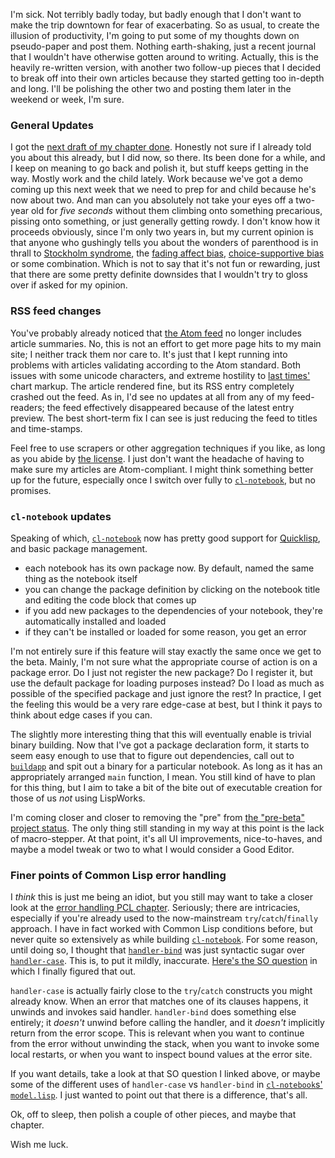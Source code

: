 I'm sick. Not terribly badly today, but badly enough that I don't want to make the trip downtown for fear of exacerbating. So as usual, to create the illusion of productivity, I'm going to put some of my thoughts down on pseudo-paper and post them. Nothing earth-shaking, just a recent journal that I wouldn't have otherwise gotten around to writing. Actually, this is the heavily re-written version, with another two follow-up pieces that I decided to break off into their own articles because they started getting too in-depth and long. I'll be polishing the other two and posting them later in the weekend or week, I'm sure.

### General Updates

I got the [next draft of my chapter done](https://github.com/Inaimathi/500lines/blob/master/event-driven-web-server/writeup.md#on-interacting-through-http-in-an-event-driven-manner-in-the-medium-of-common-lisp). Honestly not sure if I already told you about this already, but I did now, so there. Its been done for a while, and I keep on meaning to go back and polish it, but stuff keeps getting in the way. Mostly work and the child lately. Work because we've got a demo coming up this next week that we need to prep for and child because he's now about two. And man can you absolutely not take your eyes off a two-year old for *five seconds* without them climbing onto something precarious, pissing onto something, or just generally getting rowdy. I don't know how it proceeds obviously, since I'm only two years in, but my current opinion is that anyone who gushingly tells you about the wonders of parenthood is in thrall to [Stockholm syndrome](https://en.wikipedia.org/wiki/Stockholm_syndrome), the [fading affect bias](https://en.wikipedia.org/wiki/Fading_affect_bias), [choice-supportive bias](https://en.wikipedia.org/wiki/Choice-supportive_bias) or some combination. Which is not to say that it's not fun or rewarding, just that there are some pretty definite downsides that I wouldn't try to gloss over if asked for my opinion.

### RSS feed changes

You've probably already noticed that [the Atom feed](/feed/atom) no longer includes article summaries. No, this is not an effort to get more page hits to my main site; I neither track them nor care to. It's just that I kept running into problems with articles validating according to the Atom standard. Both issues with some unicode characters, and extreme hostility to [last times'](/article?name=BGG%20Data%20Sifting.html) chart markup. The article rendered fine, but its RSS entry completely crashed out the feed. As in, I'd see no updates at all from any of my feed-readers; the feed effectively disappeared because of the latest entry preview. The best short-term fix I can see is just reducing the feed to titles and time-stamps.

Feel free to use scrapers or other aggregation techniques if you like, as long as you abide by [the license](http://creativecommons.org/licenses/by-sa/3.0/). I just don't want the headache of having to make sure my articles are Atom-compliant. I might think something better up for the future, especially once I switch over fully to [`cl-notebook`](https://github.com/Inaimathi/cl-notebook#cl-notebook), but no promises.

### `cl-notebook` updates

Speaking of which, [`cl-notebook`](https://github.com/inaimathi/cl-notebook) now has pretty good support for [Quicklisp](http://www.quicklisp.org/beta/), and basic package management.


- each notebook has its own package now. By default, named the same thing as the notebook itself
- you can change the package definition by clicking on the notebook title and editing the code block that comes up
- if you add new packages to the dependencies of your notebook, they're automatically installed and loaded
- if they can't be installed or loaded for some reason, you get an error


I'm not entirely sure if this feature will stay exactly the same once we get to the beta. Mainly, I'm not sure what the appropriate course of action is on a package error. Do I just not register the new package? Do I register it, but use the default package for loading purposes instead? Do I load as much as possible of the specified package and just ignore the rest? In practice, I get the feeling this would be a very rare edge-case at best, but I think it pays to think about edge cases if you can.

The slightly more interesting thing that this will eventually enable is trivial binary building. Now that I've got a package declaration form, it starts to seem easy enough to use that to figure out dependencies, call out to [`buildapp`](http://www.xach.com/lisp/buildapp/) and spit out a binary for a particular notebook. As long as it has an appropriately arranged `main` function, I mean. You still kind of have to plan for this thing, but I aim to take a bit of the bite out of executable creation for those of us *not* using LispWorks.

I'm coming closer and closer to removing the "pre" from [the "pre-beta" project status](https://github.com/Inaimathi/cl-notebook#this-is-now-a-pre-beta). The only thing still standing in my way at this point is the lack of macro-stepper. At that point, it's all UI improvements, nice-to-haves, and maybe a model tweak or two to what I would consider a Good Editor.

### Finer points of Common Lisp error handling

I *think* this is just me being an idiot, but you still may want to take a closer look at the [error handling PCL chapter](http://www.gigamonkeys.com/book/beyond-exception-handling-conditions-and-restarts.html). Seriously; there are intricacies, especially if you're already used to the now-mainstream `try`/`catch`/`finally` approach. I have in fact worked with Common Lisp conditions before, but never quite so extensively as while building [`cl-notebook`](https://github.com/inaimathi/cl-notebook). For some reason, until doing so, I thought that [`handler-bind`](http://www.lispworks.com/documentation/HyperSpec/Body/m_handle.htm#handler-bind) was just syntactic sugar over [`handler-case`](http://www.lispworks.com/documentation/HyperSpec/Body/m_hand_1.htm#handler-case). This is, to put it mildly, inaccurate. [Here's the SO question](http://stackoverflow.com/questions/25773251/using-the-take-new-restart-in-sbcl) in which I finally figured that out.

`handler-case` is actually fairly close to the `try`/`catch` constructs you might already know. When an error that matches one of its clauses happens, it unwinds and invokes said handler. `handler-bind` does something else entirely; it *doesn't* unwind before calling the handler, and it *doesn't* implicitly return from the error scope. This is relevant when you want to continue from the error without unwinding the stack, when you want to invoke some local restarts, or when you want to inspect bound values at the error site.

If you want details, take a look at that SO question I linked above, or maybe some of the different uses of `handler-case` vs `handler-bind` in [`cl-notebook`s' `model.lisp`](https://github.com/Inaimathi/cl-notebook/blob/master/model.lisp). I just wanted to point out that there is a difference, that's all.

Ok, off to sleep, then polish a couple of other pieces, and maybe that chapter.

Wish me luck.
